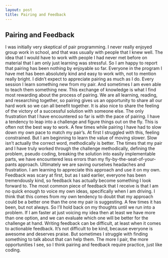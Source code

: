 ```yaml
---
layout: post
title: Pairing and Feedback
---
```

## Pairing and Feedback
I was initially very skeptical of pair programming. I never really enjoyed group work in school, and that was usually with people that I knew well. The idea that I would have to work with people I had never met before on material that I am only just learning was stressful. So I am happy to report that pairing has been nothing by enjoyable so far. Everyone in the program I have met has been absolutely kind and easy to work with, not to mention really bright. I didn’t expect to appreciate pairing as much as I do.
Every session I learn something new from my pair. And sometimes I am even able to teach them something new. This exchange of knowledge is what I find most rewarding about the process of pairing. We are all learning, reading, and researching together, so pairing gives us an opportunity to share all our hard work so we can all benefit together.
It is also nice to share the feeling of the victory of a successful solution with someone else.
The only frustration that I have encountered so far is with the pace of pairing. I have a tendency to leap into a challenge and figure things out on the fly. This is often not the best way to work. A few times while pairing I have had to slow down my own pace to match my pair’s. At first I struggled with this, feeling constrained. But I am beginning to learn the value of moving slower. Slow isn’t actually the correct word, methodically is better. The times that my pair and I have truly worked through the challenge methodically, defining the problem, pseudo coding, breaking the solution into easily implementable parts, we have encountered less errors than my fly-by-the-seat-of-your-pants approach. Ultimately we are saving ourselves headaches and frustration. I am learning to appreciate this approach and use it on my own.
Feedback was scary at first, but as I said earlier, everyone has been tremendously kind, so feedback has actually become something I look forward to. The most common piece of feedback that I receive is that I am no quick enough to voice my own ideas, specifically when I am driving. I think that this comes from my own tendency to doubt that my approach could be a better one than the one my pair is suggesting. A few times it has been, but not always. So I’ll hold back on my thoughts until we run into a problem. If I am faster at just voicing my idea then at least we have more than one option, and we can evaluate which one will be better for the challenge at hand.
Writing feedback can be difficult, at least when it comes to actionable feedback. It’s not difficult to be kind, because everyone is awesome and deserves praise. But sometimes I struggle with finding something to talk about that can help them. The more I pair, the more opportunities I see, so I think pairing and feedback require practice, just like coding.